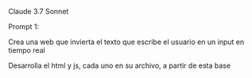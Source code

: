 Claude 3.7 Sonnet

Prompt 1:

Crea una web que invierta el texto que escribe el usuario en un input en tiempo real

Desarrolla el html y js, cada uno en su archivo, a partir de esta base

<!DOCTYPE html>
<html lang="en">
<head>
    <meta charset="UTF-8">
    <meta name="viewport" content="width=device-width, initial-scale=1.0">
    <title>Reverse String</title>    
</head>
<body>
<script src="script.js"></script>
</body>
</html>